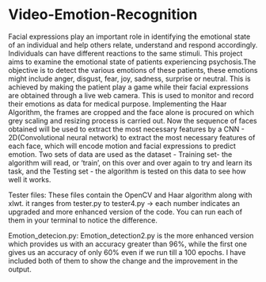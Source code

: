 # Video-Emotion-Recognition
Facial expressions play an important role in identifying the emotional state of an individual and help others relate, understand and respond accordingly. Individuals can have different reactions to the same stimuli. This project aims to examine the emotional state of patients experiencing psychosis.The objective is to detect the various emotions of these patients, these emotions might include anger, disgust, fear, joy, sadness, surprise or neutral.  This is achieved by making the patient play a game while their facial expressions are obtained through a live web camera. This is used to monitor and record their emotions as data for medical purpose. Implementing the Haar Algorithm, the frames are cropped and the face alone is procured on which grey scaling and resizing process is carried out. Now the sequence of faces obtained will be used to extract the most necessary features by a CNN - 2D(Convolutional neural network) to extract the most necessary features of each face, which will encode motion and facial expressions to predict emotion. Two sets of data are used as the dataset -  Training set- the algorithm will read, or ‘train’, on this over and over again to try and learn its task, and the Testing set - the algorithm is tested on this data to see how well it works.



Tester files:
These files contain the OpenCV and Haar algorithm along with xlwt.
it ranges from tester.py to tester4.py -> each number indicates an upgraded and more enhanced version of the code. You can run each of them in your terminal to notice the difference.

Emotion_detecion.py:
Emotion_detection2.py is the more enhanced version which provides us with an accuracy greater than 96%, while the first one gives us an accuracy of only 60% even if we run till a 100 epochs. I have included both of them to show the change and the improvement in the output.
